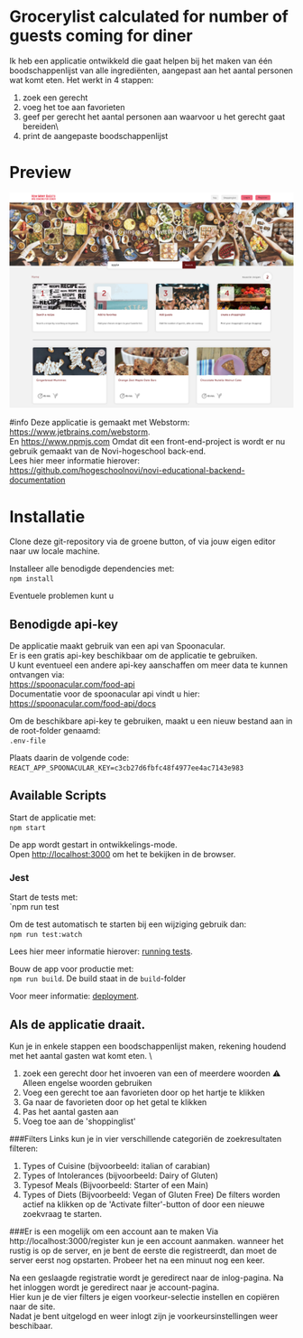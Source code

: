 # Grocerylist calculated for number of guests coming for diner

Ik heb een applicatie ontwikkeld die gaat helpen bij het maken van één boodschappenlijst van alle ingrediënten, aangepast aan het aantal personen wat komt eten. 
Het werkt in 4 stappen: 
1. zoek een gerecht
2. voeg het toe aan favorieten
3. geef per gerecht het aantal personen aan waarvoor u het gerecht gaat bereiden\
4. print de aangepaste boodschappenlijst


# Preview
![](src/assets/images/website.png)

#info
Deze applicatie is gemaakt met Webstorm: https://www.jetbrains.com/webstorm. \
En https://www.npmjs.com
Omdat dit een front-end-project is wordt er nu gebruik gemaakt van de Novi-hogeschool back-end.\
Lees hier meer informatie hierover: \
https://github.com/hogeschoolnovi/novi-educational-backend-documentation
# Installatie
Clone deze git-repository via de groene button, of via jouw eigen editor naar uw locale machine.

Installeer alle benodigde dependencies met: \
`npm install`

Eventuele problemen kunt u 

## Benodigde api-key
De applicatie maakt gebruik van een api van Spoonacular. \
Er is een gratis api-key beschikbaar om de applicatie te gebruiken.\
U kunt eventueel een andere api-key aanschaffen om meer data te kunnen ontvangen via:\
https://spoonacular.com/food-api \
Documentatie voor de spoonacular api vindt u hier: \
https://spoonacular.com/food-api/docs

Om de beschikbare api-key te gebruiken, maakt u een nieuw bestand aan in de root-folder genaamd: \
`.env-file`

Plaats daarin de volgende code: \
`REACT_APP_SPOONACULAR_KEY=c3cb27d6fbfc48f4977ee4ac7143e983`

## Available Scripts

Start de applicatie met: \
`npm start`

De app wordt gestart in ontwikkelings-mode. \
Open [http://localhost:3000](http://localhost:3000) om het te bekijken in de browser.

### Jest
Start de tests met: \
`npm run test 

Om de test automatisch te starten bij een wijziging gebruik dan: \
`npm run test:watch`

Lees hier meer informatie hierover: [running tests](https://facebook.github.io/create-react-app/docs/running-tests). 

Bouw de app voor productie met: \
`npm run build`. De build staat in de `build`-folder

Voor meer informatie: [deployment](https://facebook.github.io/create-react-app/docs/deployment).

## Als de applicatie draait.
Kun je in enkele stappen een boodschappenlijst maken, rekening houdend met het aantal gasten wat komt eten. \
1. zoek een gerecht door het invoeren van een of meerdere woorden 
⚠ Alleen engelse woorden gebruiken
2. Voeg een gerecht toe aan favorieten door op het hartje te klikken
3. Ga naar de favorieten door op het getal te klikken
4. Pas het aantal gasten aan 
5. Voeg toe aan de 'shoppinglist'


###Filters
Links kun je in vier verschillende categoriën de zoekresultaten filteren:
1. Types of Cuisine (bijvoorbeeld: italian of carabian)
2. Types of Intolerances (bijvoorbeeld: Dairy of Gluten)
3. Typesof Meals (Bijvoorbeeld: Starter of een Main)
4. Types of Diets (Bijvoorbeeld: Vegan of Gluten Free)
De filters worden actief na klikken op de 'Activate filter'-button of door een nieuwe zoekvraag te starten.

###Er is een mogelijk om een account aan te maken 
Via http://localhost:3000/register kun je een account aanmaken.
wanneer het rustig is op de server, en je bent de eerste die registreerdt, dan moet de server eerst nog opstarten.
Probeer het na een minuut nog een keer.

Na een geslaagde registratie wordt je geredirect naar de inlog-pagina. 
Na het inloggen wordt je geredirect naar je account-pagina.\
Hier kun je de vier filters je eigen voorkeur-selectie instellen en copiëren naar de site. \
Nadat je bent uitgelogd en weer inlogt zijn je voorkeursinstellingen weer beschibaar. 
